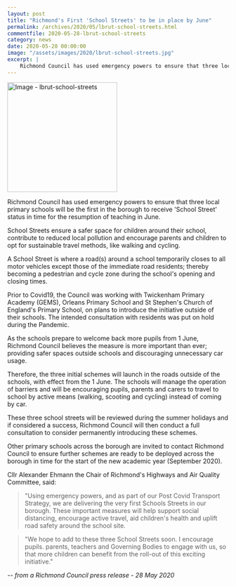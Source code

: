 ```yaml
---
layout: post
title: "Richmond's First 'School Streets' to be in place by June"
permalink: /archives/2020/05/lbrut-school-streets.html
commentfile: 2020-05-28-lbrut-school-streets
category: news
date: 2020-05-28 00:00:00
image: "/assets/images/2020/lbrut-school-streets.jpg"
excerpt: |
    Richmond Council has used emergency powers to ensure that three local primary schools will be the first in the borough to receive 'School Street' status in time for the resumption of teaching in June.
---
```

<a href="/assets/images/2020/lbrut-school-streets.jpg" title="Click for a larger image"><img src="/assets/images/2020/lbrut-school-streets-thumb.jpg" width="250" alt="Image - lbrut-school-streets"  class="photo right"/></a>

Richmond Council has used emergency powers to ensure that three local primary schools will be the first in the borough to receive 'School Street' status in time for the resumption of teaching in June.

School Streets ensure a safer space for children around their school, contribute to reduced local pollution and encourage parents and children to opt for sustainable travel methods, like walking and cycling.

A School Street is where a road(s) around a school temporarily closes to all motor vehicles except those of the immediate road residents; thereby becoming a pedestrian and cycle zone during the school's opening and closing times.

Prior to Covid19, the Council was working with Twickenham Primary Academy (GEMS), Orleans Primary School and St Stephen's Church of England's Primary School, on plans to introduce the initiative outside of their schools. The intended consultation with residents was put on hold during the Pandemic.

As the schools prepare to welcome back more pupils from 1 June, Richmond Council believes the measure is more important than ever; providing safer spaces outside schools and discouraging unnecessary car usage.

Therefore, the three initial schemes will launch in the roads outside of the schools, with effect from the 1 June. The schools will manage the operation of barriers and will be encouraging pupils, parents and carers to travel to school by active means (walking, scooting and cycling) instead of coming by car.

These three school streets will be reviewed during the summer holidays and if considered a success, Richmond Council will then conduct a full consultation to consider permanently introducing these schemes.

Other primary schools across the borough are invited to contact Richmond Council to ensure further schemes are ready to be deployed across the borough in time for the start of the new academic year (September 2020).

Cllr Alexander Ehmann the Chair of Richmond's Highways and Air Quality Committee, said:

> "Using emergency powers, and as part of our Post Covid Transport Strategy, we are delivering the very first Schools Streets in our borough.  These important measures will help support social distancing, encourage active travel, aid children's health and uplift road safety around the school site.

> "We hope to add to these three School Streets soon. I encourage pupils. parents, teachers and Governing Bodies to engage with us, so that more children can benefit from the roll-out of this exciting initiative."


<cite>-- from a Richmond Council press release - 28 May 2020</cite>

